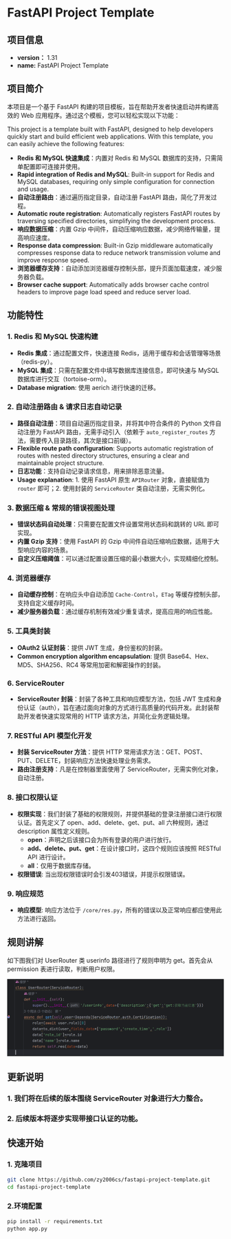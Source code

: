 # FastAPI Project Template

## 项目信息
- **version：** 1.31
- **name:** FastAPI Project Template

## 项目简介

本项目是一个基于 FastAPI 构建的项目模板，旨在帮助开发者快速启动并构建高效的 Web 应用程序。通过这个模板，您可以轻松实现以下功能：

This project is a template built with FastAPI, designed to help developers quickly start and build efficient web applications. With this template, you can easily achieve the following features:

- **Redis 和 MySQL 快速集成**：内置对 Redis 和 MySQL 数据库的支持，只需简单配置即可连接并使用。
- **Rapid integration of Redis and MySQL**: Built-in support for Redis and MySQL databases, requiring only simple configuration for connection and usage.
- **自动注册路由**：通过遍历指定目录，自动注册 FastAPI 路由，简化了开发过程。
- **Automatic route registration**: Automatically registers FastAPI routes by traversing specified directories, simplifying the development process.
- **响应数据压缩**：内置 Gzip 中间件，自动压缩响应数据，减少网络传输量，提高响应速度。
- **Response data compression**: Built-in Gzip middleware automatically compresses response data to reduce network transmission volume and improve response speed.
- **浏览器缓存支持**：自动添加浏览器缓存控制头部，提升页面加载速度，减少服务器负载。
- **Browser cache support**: Automatically adds browser cache control headers to improve page load speed and reduce server load.

## 功能特性

### 1. Redis 和 MySQL 快速构建
- **Redis 集成**：通过配置文件，快速连接 Redis，适用于缓存和会话管理等场景（redis-py）。
- **MySQL 集成**：只需在配置文件中填写数据库连接信息，即可快速与 MySQL 数据库进行交互（tortoise-orm）。
- **Database migration**: 使用 aerich 进行快速的迁移。

### 2. 自动注册路由 & 请求日志自动记录
- **路径自动注册**：项目自动遍历指定目录，并将其中符合条件的 Python 文件自动注册为 FastAPI 路由，无需手动引入（依赖于 `auto_register_routes` 方法，需要传入目录路径，其次是接口前缀）。
- **Flexible route path configuration**: Supports automatic registration of routes with nested directory structures, ensuring a clear and maintainable project structure.
- **日志功能**：支持自动记录请求信息，用来排除恶意流量。
- **Usage explanation**: 1. 使用 FastAPI 原生 `APIRouter` 对象，直接赋值为 `router` 即可；2. 使用封装的 `ServiceRouter` 类自动注册，无需实例化。

### 3. 数据压缩 & 常规的错误视图处理
- **错误状态码自动处理**：只需要在配置文件设置常用状态码和跳转的 URL 即可实现。
- **内置 Gzip 支持**：使用 FastAPI 的 Gzip 中间件自动压缩响应数据，适用于大型响应内容的场景。
- **自定义压缩阈值**：可以通过配置设置压缩的最小数据大小，实现精细化控制。

### 4. 浏览器缓存
- **自动缓存控制**：在响应头中自动添加 `Cache-Control`，`ETag` 等缓存控制头部，支持自定义缓存时间。
- **减少服务器负载**：通过缓存机制有效减少重复请求，提高应用的响应性能。

### 5. 工具类封装
- **OAuth2 认证封装**：提供 JWT 生成，身份鉴权的封装。
- **Common encryption algorithm encapsulation**: 提供 Base64、Hex、MD5、SHA256、RC4 等常用加密和解密操作的封装。

### 6. ServiceRouter
- **ServiceRouter 封装**：封装了各种工具和响应模型方法，包括 JWT 生成和身份认证（auth），旨在通过面向对象的方式进行高质量的代码开发。此封装帮助开发者快速实现常用的 HTTP 请求方法，并简化业务逻辑处理。

### 7. RESTful API 模型化开发
- **封装 ServiceRouter 方法**：提供 HTTP 常用请求方法：GET、POST、PUT、DELETE，封装响应方法快速处理业务需求。
- **路由注册支持**：凡是在控制器里面使用了 ServiceRouter，无需实例化对象，自动注册。

### 8. 接口权限认证
- **权限实现**：我们封装了基础的权限规则，并提供基础的登录注册接口进行权限认证。首先定义了 open、add、delete、get、put、all 六种规则，通过 description 属性定义规则。
  - **open**：声明之后该接口会为所有登录的用户进行放行。
  - **add、delete、put、get**：在设计接口时，这四个规则应该按照 RESTful API 进行设计。
  - **all**：仅用于数据库存储。
- **权限错误**: 当出现权限错误时会引发403错误，并提示权限错误。

### 9. 响应规范
- **响应模型**: 响应方法位于 `/core/res.py`，所有的错误以及正常响应都应使用此方法进行返回。

## 规则讲解

如下图我们对 UserRouter 类 userinfo 路径进行了规则申明为 get。首先会从 permission 表进行读取，判断用户权限。

![代码预览](demo.png)

## 更新说明
### 1. 我们将在后续的版本围绕 ServiceRouter 对象进行大力整合。
### 2. 后续版本将逐步实现带接口认证的功能。

## 快速开始

### 1. 克隆项目

```bash
git clone https://github.com/zy2006cs/fastapi-project-template.git
cd fastapi-project-template
```
### 2.环境配置
```bash
pip install -r requirements.txt
python app.py
```